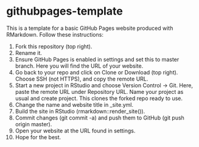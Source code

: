 # githubpages-template

This is a template for a basic GitHub Pages website produced with RMarkdown. Follow these instructions:

1. Fork this repository (top right). 
2. Rename it.
3. Ensure GitHub Pages is enabled in settings and set this to master branch. Here you will find the URL of your website.
4. Go back to your repo and click on Clone or Download (top right). Choose SSH (not HTTPS), and copy the remote URL. 
5. Start a new project in RStudio and choose Version Control -> Git. Here, paste the remote URL under Repository URL. Name your project as usual and create project. This clones the forked repo ready to use.
6. Change the name and  website title in _site.yml.
7. Build the site in RStudio (rmarkdown::render_site()).
8. Commit changes (git commit -a) and push them to GitHub (git push origin master).
9. Open your website at the URL found in settings. 
10. Hope for the best. 
